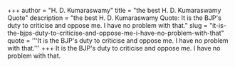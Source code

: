 +++
author = "H. D. Kumaraswamy"
title = "the best H. D. Kumaraswamy Quote"
description = "the best H. D. Kumaraswamy Quote: It is the BJP's duty to criticise and oppose me. I have no problem with that."
slug = "it-is-the-bjps-duty-to-criticise-and-oppose-me-i-have-no-problem-with-that"
quote = '''It is the BJP's duty to criticise and oppose me. I have no problem with that.'''
+++
It is the BJP's duty to criticise and oppose me. I have no problem with that.
